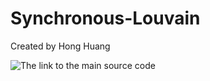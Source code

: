 Synchronous-Louvain
===================
Created by Hong Huang

![The link to the main source code](https://github.com/HongHuangNeu/Synchronous-Louvain/blob/master/TE/src/tt/test.scala)
